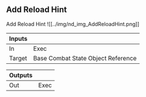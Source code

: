 ## Add Reload Hint
Add Reload Hint
![[../img/nd_img_AddReloadHint.png]]

|Inputs||
|--|--|
| In | Exec |
| Target | Base Combat State Object Reference |

|Outputs||
|--|--|
| Out | Exec |
